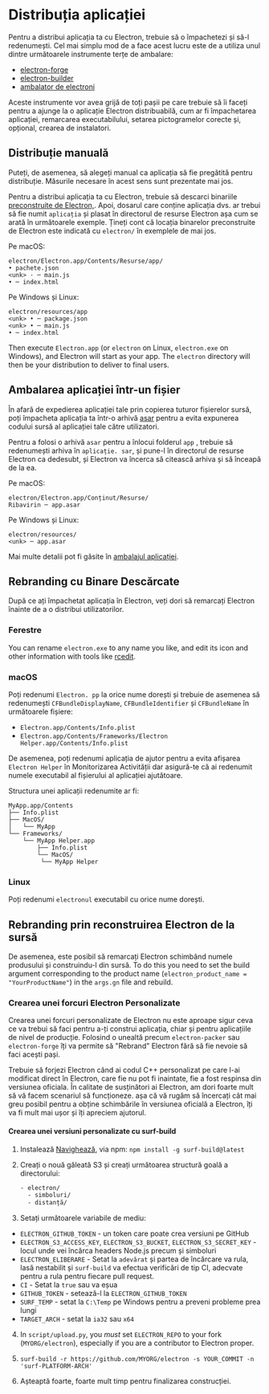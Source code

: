 # Distribuția aplicației

Pentru a distribui aplicația ta cu Electron, trebuie să o împachetezi și să-l redenumești. Cel mai simplu mod de a face acest lucru este de a utiliza unul dintre următoarele instrumente terțe de ambalare:

* [electron-forge](https://github.com/electron-userland/electron-forge)
* [electron-builder](https://github.com/electron-userland/electron-builder)
* [ambalator de electroni](https://github.com/electron/electron-packager)

Aceste instrumente vor avea grijă de toți pașii pe care trebuie să îi faceți pentru a ajunge la o aplicație Electron distribuabilă, cum ar fi împachetarea aplicației, remarcarea executabilului, setarea pictogramelor corecte și, opțional, crearea de instalatori.

## Distribuție manuală
Puteți, de asemenea, să alegeți manual ca aplicația să fie pregătită pentru distribuție. Măsurile necesare în acest sens sunt prezentate mai jos.

Pentru a distribui aplicația ta cu Electron, trebuie să descarci binariile [preconstruite de Electron,](https://github.com/electron/electron/releases). Apoi, dosarul care conține aplicația dvs. ar trebui să fie numit `aplicația` și plasat în directorul de resurse Electron așa cum se arată în următoarele exemple. Țineți cont că locația binarelor preconstruite de Electron este indicată cu `electron/` în exemplele de mai jos.

Pe macOS:

```plaintext
electron/Electron.app/Contents/Resurse/app/
• pachete.json
<unk> · ─ main.js
• ─ index.html
```

Pe Windows și Linux:

```plaintext
electron/resources/app
<unk> • ─ package.json
<unk> • ─ main.js
• ─ index.html
```

Then execute `Electron.app` (or `electron` on Linux, `electron.exe` on Windows), and Electron will start as your app. The `electron` directory will then be your distribution to deliver to final users.

## Ambalarea aplicației într-un fișier

În afară de expedierea aplicației tale prin copierea tuturor fișierelor sursă, poți împacheta aplicația ta într-o arhivă [asar](https://github.com/electron/asar) pentru a evita expunerea codului sursă al aplicației tale către utilizatori.

Pentru a folosi o arhivă `asar` pentru a înlocui folderul `app` , trebuie să redenumești arhiva în `aplicație. sar`, și pune-l în directorul de resurse Electron ca dedesubt, și Electron va încerca să citească arhiva și să înceapă de la ea.

Pe macOS:

```plaintext
electron/Electron.app/Conținut/Resurse/
Ribavirin ─ app.asar
```

Pe Windows și Linux:

```plaintext
electron/resources/
<unk> ─ app.asar
```

Mai multe detalii pot fi găsite în [ambalajul aplicației](application-packaging.md).

## Rebranding cu Binare Descărcate

După ce ați împachetat aplicația în Electron, veți dori să remarcați Electron înainte de a o distribui utilizatorilor.

### Ferestre

You can rename `electron.exe` to any name you like, and edit its icon and other information with tools like [rcedit](https://github.com/atom/rcedit).

### macOS

Poți redenumi `Electron. pp` la orice nume dorești și trebuie de asemenea să redenumești `CFBundleDisplayName`, `CFBundleIdentifier` și `CFBundleName` în următoarele fișiere:

* `Electron.app/Contents/Info.plist`
* `Electron.app/Contents/Frameworks/Electron Helper.app/Contents/Info.plist`

De asemenea, poți redenumi aplicația de ajutor pentru a evita afișarea `Electron Helper` în Monitorizarea Activității dar asigură-te că ai redenumit numele executabil al fișierului al aplicației ajutătoare.

Structura unei aplicații redenumite ar fi:

```plaintext
MyApp.app/Contents
├── Info.plist
├── MacOS/
│   └── MyApp
└── Frameworks/
    └── MyApp Helper.app
        ├── Info.plist
        └── MacOS/
         └── MyApp Helper
```

### Linux

Poți redenumi `electronul` executabil cu orice nume dorești.

## Rebranding prin reconstruirea Electron de la sursă

De asemenea, este posibil să remarcați Electron schimbând numele produsului și construindu-l din sursă. To do this you need to set the build argument corresponding to the product name (`electron_product_name = "YourProductName"`) in the `args.gn` file and rebuild.

### Crearea unei forcuri Electron Personalizate

Crearea unei forcuri personalizate de Electron nu este aproape sigur ceva ce va trebui să faci pentru a-ți construi aplicația, chiar și pentru aplicațiile de nivel de producție. Folosind o unealtă precum `electron-packer` sau `electron-forge` îți va permite să "Rebrand" Electron fără să fie nevoie să faci acești pași.

Trebuie să forjezi Electron când ai codul C++ personalizat pe care l-ai modificat direct în Electron, care fie nu pot fi inaintate, fie a fost respinsa din versiunea oficiala. În calitate de susținători ai Electron, am dori foarte mult să vă facem scenariul să funcționeze. așa că vă rugăm să încercați cât mai greu posibil pentru a obține schimbările în versiunea oficială a Electron, îți va fi mult mai ușor și îți apreciem ajutorul.

#### Crearea unei versiuni personalizate cu surf-build

1. Instalează [Navighează](https://github.com/surf-build/surf), via npm: `npm install -g surf-build@latest`

2. Creați o nouă găleată S3 și creați următoarea structură goală a directorului:

    ```sh
    - electron/
      - simboluri/
      - distanță/
    ```

3. Setați următoarele variabile de mediu:

  * `ELECTRON_GITHUB_TOKEN` - un token care poate crea versiuni pe GitHub
  * `ELECTRON_S3_ACCESS_KEY`, `ELECTRON_S3_BUCKET`, `ELECTRON_S3_SECRET_KEY` - locul unde vei încărca headers Node.js precum și simboluri
  * `ELECTRON_ELIBERARE` - Setat la `adevărat` și partea de încărcare va rula, lasă nestabilit și `surf-build` va efectua verificări de tip CI, adecvate pentru a rula pentru fiecare pull request.
  * `CI` - Setat la `true` sau va eșua
  * `GITHUB_TOKEN` - setează-l la `ELECTRON_GITHUB_TOKEN`
  * `SURF_TEMP` - setat la `C:\Temp` pe Windows pentru a preveni probleme prea lungi
  * `TARGET_ARCH` - setat la `ia32` sau `x64`

4. In `script/upload.py`, you _must_ set `ELECTRON_REPO` to your fork (`MYORG/electron`), especially if you are a contributor to Electron proper.

5. `surf-build -r https://github.com/MYORG/electron -s YOUR_COMMIT -n 'surf-PLATFORM-ARCH'`

6. Așteaptă foarte, foarte mult timp pentru finalizarea construcției.
